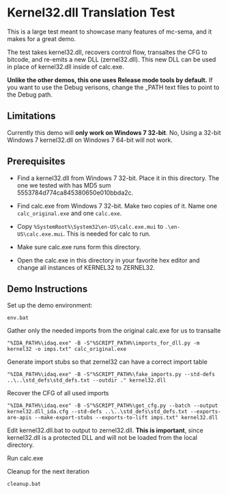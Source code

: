 # Kernel32.dll Translation Test

This is a large test meant to showcase many features of mc-sema, and it makes for a great demo.

The test takes kernel32.dll, recovers control flow, transaltes the CFG to bitcode, and re-emits a new DLL (zernel32.dll). This new DLL can be used in place of kernel32.dll inside of calc.exe. 

**Unlike the other demos, this one uses Release mode tools by default.** If you want to use the Debug verisons, change the _PATH text files to point to the Debug path.


## Limitations

Currently this demo will **only work on Windows 7 32-bit**. No, Using a 32-bit Windows 7 kernel32.dll on Windows 7 64-bit will not work. 


## Prerequisites

* Find a kernel32.dll from Windows 7 32-bit. Place it in this directory. The one we tested with has MD5 sum 5553784d774ca845380650e010bbda2c. 

* Find calc.exe from Windows 7 32-bit. Make two copies of it. Name one `calc_original.exe` and one `calc.exe`. 

* Copy `%SystemRoot%\System32\en-US\calc.exe.mui` to `.\en-US\calc.exe.mui`. This is needed for calc to run. 

* Make sure calc.exe runs form this directory.

* Open the calc.exe in this directory in your favorite hex editor and change all instances of KERNEL32 to ZERNEL32.

## Demo Instructions


Set up the demo environment:

    env.bat

Gather only the needed imports from the original calc.exe for us to transalte

    "%IDA_PATH%\idaq.exe" -B -S"%SCRIPT_PATH%\imports_for_dll.py -m kernel32 -o imps.txt" calc_original.exe

Generate import stubs so that zernel32 can have a correct import table

    "%IDA_PATH%\idaq.exe" -B -S"%SCRIPT_PATH%\fake_imports.py --std-defs ..\..\std_defs\std_defs.txt --outdir ." kernel32.dll

Recover the CFG of all used imports

    "%IDA_PATH%\idaq.exe" -B -S"%SCRIPT_PATH%\get_cfg.py --batch --output kernel32.dll_ida.cfg --std-defs ..\..\std_defs\std_defs.txt --exports-are-apis --make-export-stubs --exports-to-lift imps.txt" kernel32.dll


Edit kernel32.dll.bat to output to zernel32.dll. **This is important**, since kernel32.dll is a protected DLL and will not be loaded from the local directory.

Run calc.exe

Cleanup for the next iteration

    cleanup.bat
